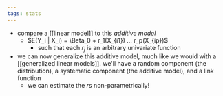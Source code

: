 ```yaml
---
tags: stats
---
```


- compare a [[linear model]] to this *additive model*
	- $E(Y_i | X_i) = \Beta_0 + r_1(X_{i1}) ... r_p(X_{ip})$
		- such that each $r_j$ is an arbitrary univariate function
- we can now generalize this additive model, much like we would with a [[generalized linear models]]. we'll have a random component (the distribution), a systematic component (the additive model), and a link function
	- we can estimate the $r$s non-parametrically!